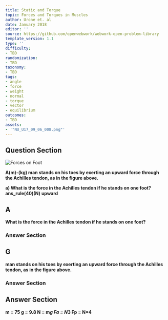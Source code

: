 ```yaml
---
title: Static and Torque
topic: Forces and Torques in Muscles
author: Urone et. al
date: January 2018
editor: ''
source: https://github.com/openwebwork/webwork-open-problem-library
template_version: 1.1
type: ''
difficulty:
- TBD
randomization:
- TBD
taxonomy:
- TBD
tags:
- angle
- force
- weight
- normal
- torque
- vector
- equilibrium
outcomes:
- TBD
assets:
- '"NU_U17_09_06_008.png"'
---
```


## Question Section 

![Forces on Foot]("NU_U17_09_06_008.png")

<b>
A(m)-(kg) man stands on his toes by exerting an upward force through the Achilles tendon, as in the figure above.
 
a) What is the force in the Achilles tendon if he stands on one foot? 
ans_rule(40)(N) upward

## A
What is the force in the Achilles tendon if he stands on one foot? 
### Answer Section
## G
man stands on his toes by exerting an upward force through the Achilles tendon, as in the figure above.
### Answer Section


## Answer Section

m = 75
g = 9.8
N = m*g
Fa = N*3
Fp = N*4